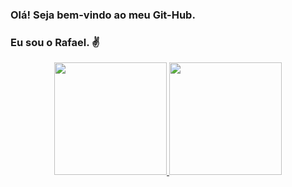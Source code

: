 ### Olá! Seja bem-vindo ao meu Git-Hub.
### Eu sou o Rafael. ✌

<div align="center">
  <a href="https://github.com/rafaelspirlandelli">
  <img height="180em" src="https://github-readme-stats.vercel.app/api?username=rafaelspirlandelli&show_icons=true&theme=dark&include_all_commits=true&count_private=true"/>
  <img height="180em" src="https://github-readme-stats.vercel.app/api/top-langs/?username=rafaelspirlandelli&layout=compact&langs_count=7&theme=dark"/>
</div>
